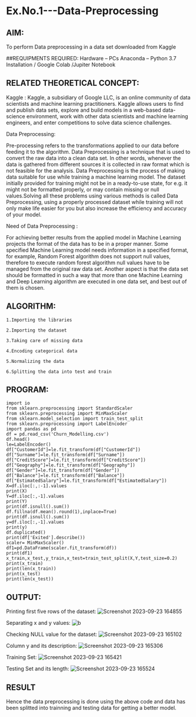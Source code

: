 # Ex.No.1---Data-Preprocessing
## AIM:

To perform Data preprocessing in a data set downloaded from Kaggle

##REQUIPMENTS REQUIRED:
Hardware – PCs
Anaconda – Python 3.7 Installation / Google Colab /Jupiter Notebook

## RELATED THEORETICAL CONCEPT:

Kaggle :
Kaggle, a subsidiary of Google LLC, is an online community of data scientists and machine learning practitioners. Kaggle allows users to find and publish data sets, explore and build models in a web-based data-science environment, work with other data scientists and machine learning engineers, and enter competitions to solve data science challenges.

Data Preprocessing:

Pre-processing refers to the transformations applied to our data before feeding it to the algorithm. Data Preprocessing is a technique that is used to convert the raw data into a clean data set. In other words, whenever the data is gathered from different sources it is collected in raw format which is not feasible for the analysis.
Data Preprocessing is the process of making data suitable for use while training a machine learning model. The dataset initially provided for training might not be in a ready-to-use state, for e.g. it might not be formatted properly, or may contain missing or null values.Solving all these problems using various methods is called Data Preprocessing, using a properly processed dataset while training will not only make life easier for you but also increase the efficiency and accuracy of your model.

Need of Data Preprocessing :

For achieving better results from the applied model in Machine Learning projects the format of the data has to be in a proper manner. Some specified Machine Learning model needs information in a specified format, for example, Random Forest algorithm does not support null values, therefore to execute random forest algorithm null values have to be managed from the original raw data set.
Another aspect is that the data set should be formatted in such a way that more than one Machine Learning and Deep Learning algorithm are executed in one data set, and best out of them is chosen.


## ALGORITHM:
```
1.Importing the libraries

2.Importing the dataset

3.Taking care of missing data

4.Encoding categorical data

5.Normalizing the data

6.Splitting the data into test and train
```
## PROGRAM:
```
import io
from sklearn.preprocessing import StandardScaler
from sklearn.preprocessing import MinMaxScaler
from sklearn.model_selection import train_test_split
from sklearn.preprocessing import LabelEncoder
import pandas as pd
df = pd.read_csv('Churn_Modelling.csv')
df.head()
le=LabelEncoder()
df["CustomerId"]=le.fit_transform(df["CustomerId"])
df["Surname"]=le.fit_transform(df["Surname"])
df["CreditScore"]=le.fit_transform(df["CreditScore"])
df["Geography"]=le.fit_transform(df["Geography"])
df["Gender"]=le.fit_transform(df["Gender"])
df["Balance"]=le.fit_transform(df["Balance"])
df["EstimatedSalary"]=le.fit_transform(df["EstimatedSalary"])
X=df.iloc[:,:-1].values
print(X)
Y=df.iloc[:,-1].values
print(Y)
print(df.isnull().sum())
df.fillna(df.mean().round(1),inplace=True)
print(df.isnull().sum())
y=df.iloc[:,-1].values
print(y)
df.duplicated()
print(df['Exited'].describe())
scaler= MinMaxScaler()
df1=pd.DataFrame(scaler.fit_transform(df))
print(df1)
x_train,x_test,y_train,x_test=train_test_split(X,Y,test_size=0.2)
print(x_train)
print(len(x_train))
print(x_test)
print(len(x_test))
```

## OUTPUT:

Printing first five rows of the dataset:
![Screenshot 2023-09-23 164855](https://github.com/Sharmilasha/Ex.No.1---Data-Preprocessing/assets/94506182/4cf5e079-cb89-4de4-9df0-e52dae58495f)

Separating x and y values:
![b](https://github.com/Sharmilasha/Ex.No.1---Data-Preprocessing/assets/94506182/2c675d50-6d84-4aad-9afb-12b81eb9be05)

Checking NULL value for the dataset:
![Screenshot 2023-09-23 165102](https://github.com/Sharmilasha/Ex.No.1---Data-Preprocessing/assets/94506182/0300a1de-e886-4073-a820-f152ffac6a17)

Column y and its description:
![Screenshot 2023-09-23 165306](https://github.com/Sharmilasha/Ex.No.1---Data-Preprocessing/assets/94506182/4193b3d2-8213-47a7-a23b-8fe24d2b4b0f)

Training Set:
![Screenshot 2023-09-23 165421](https://github.com/Sharmilasha/Ex.No.1---Data-Preprocessing/assets/94506182/3ef6bb5d-c329-4d82-b66d-903051b17418)

Testing Set and its length:
![Screenshot 2023-09-23 165524](https://github.com/Sharmilasha/Ex.No.1---Data-Preprocessing/assets/94506182/bf3b9c41-8385-46d7-ac9a-095208f02c21)




## RESULT
Hence the data preprocessing is done using the above code and data has been splitted into trainning and testing data for getting a better model.


